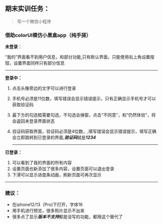 ## 期末实训任务：

> 写一个微信小程序

### 借助colorUI模仿小黑盒app（纯手搓）

**未登录**：

  “我的”界面看不到用户信息，和部分功能,只有默认界面，只能使用右上角设置按钮，设置界面同样只有部分信息

***

**登录中：**

1. 点击头像旁边的文字可以进行登录

2. 手机号必须是11位数，填写错误会显示错误提示，只有正确显示手机号才可以获取验证码

3. 最下方的勾选框需要勾选，不勾选会弹窗，点击“不同意”，和“仍然体验”，将会返回未登录界面状态

4. 验证码获取界面，验证码必须是4位数，,填写错误会显示错误提示，填写正确会立即跳转到已登录的界面,***验证码***就是***1234***

   ***

**已登录：**

1. 可以看到了我的界面的所有内容
2. 设置页面也新添加了很多内容，设置页面可以退出登录
3. 下滑可以显示进度条动画，刷新页面可再次显示

***

### 建议：

* 在iphone12/13（Pro)下打开，字体16
* 用手机进行预览，很多照片显示不出来
* 很多点了显示***版本不支持***都是没写的功能，都用这个替代了